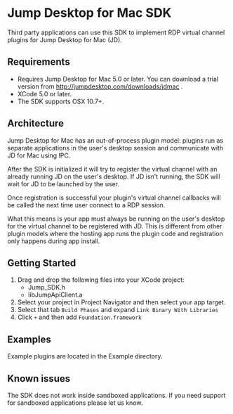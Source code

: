 Jump Desktop for Mac SDK
========================

Third party applications can use this SDK to implement RDP virtual channel plugins for Jump Desktop for Mac (JD).

Requirements
------------

* Requires Jump Desktop for Mac 5.0 or later. You can download a trial version from http://jumpdesktop.com/downloads/jdmac .
* XCode 5.0 or later.
* The SDK supports OSX 10.7+.


Architecture
------------

Jump Desktop for Mac has an out-of-process plugin model: plugins run as separate applications in the user's desktop session and communicate with JD for Mac using IPC. 

After the SDK is initialized it will try to register the virtual channel with an already running JD on the user's desktop. If JD isn't running, the SDK will wait for JD to be launched by the user. 

Once registration is successful your plugin's virtual channel callbacks will be called the next time user connect to a RDP session. 

What this means is your app must always be running on the user's desktop for the virtual channel to be registered with JD. This is different from other plugin models where the hosting app runs the plugin code and registration only happens during app install. 

Getting Started
---------------

1. Drag and drop the following files into your XCode project:
    * Jump_SDK.h
    * libJumpApiClient.a
2. Select your project in Project Navigator and then select your app target.
3. Select that tab `Build Phases` and expand `Link Binary With Libraries`
4. Click `+` and then add `Foundation.framework`

Examples
--------
Example plugins are located in the Example directory.


Known issues
------------

The SDK does not work inside sandboxed applications. If you need support for sandboxed applications please let us know.
